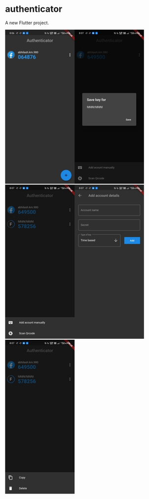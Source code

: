 # authenticator

A new Flutter project.

![Screenshot 1](https://github.com/aaabhilash97/mobile-authenticator/blob/master/screenshots/1.jpg)![Screenshot 2](https://github.com/aaabhilash97/mobile-authenticator/blob/master/screenshots/2.jpg)![Screenshot 3](https://github.com/aaabhilash97/mobile-authenticator/blob/master/screenshots/3.jpg)![Screenshot 4](https://github.com/aaabhilash97/mobile-authenticator/blob/master/screenshots/4.jpg)![Screenshot 5](https://github.com/aaabhilash97/mobile-authenticator/blob/master/screenshots/5.jpg)

